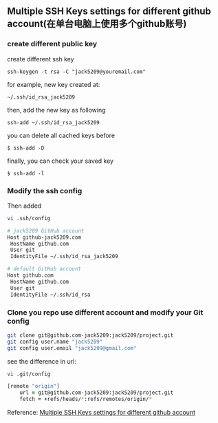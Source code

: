 ## Multiple SSH Keys settings for different github account(在单台电脑上使用多个github账号)

### create different public key
create different ssh key

`ssh-keygen -t rsa -C "jack5209@youremail.com"`

for example, new key created at:

`~/.ssh/id_rsa_jack5209`

then, add the new key as following

`ssh-add ~/.ssh/id_rsa_jack5209`

you can delete all cached keys before

`$ ssh-add -D`

finally, you can check your saved key

`$ ssh-add -l`

### Modify the ssh config

Then added

```zsh
vi .ssh/config

# jack5209 GitHub account
Host github-jack5209.com
 HostName github.com
 User git
 IdentityFile ~/.ssh/id_rsa_jack5209

# default GitHub account
Host github.com
 HostName github.com
 User git
 IdentityFile ~/.ssh/id_rsa
```

### Clone you repo use different account and modify your Git config

```zsh
git clone git@github.com-jack5209:jack5209/project.git
git config user.name "jack5209"
git config user.email "jack5209@gmail.com"
```

see the difference in url:

```zsh
vi .git/config

[remote "origin"]
    url = git@github.com-jack5209:jack5209/project.git
    fetch = +refs/heads/*:refs/remotes/origin/*
```

Reference: [Multiple SSH Keys settings for different github account](https://gist.github.com/jexchan/2351996)
